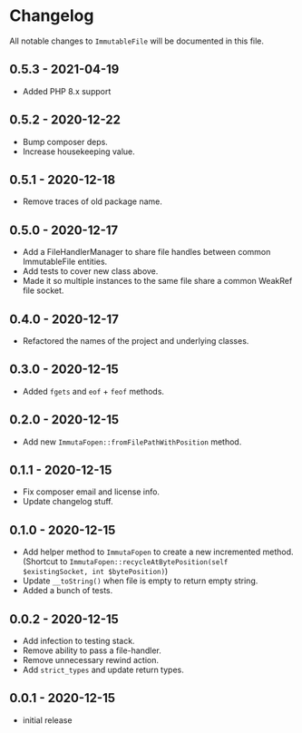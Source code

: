 # Changelog

All notable changes to `ImmutableFile` will be documented in this file.

## 0.5.3 - 2021-04-19
- Added PHP 8.x support

## 0.5.2 - 2020-12-22
- Bump composer deps.
- Increase housekeeping value.

## 0.5.1 - 2020-12-18
- Remove traces of old package name.

## 0.5.0 - 2020-12-17
- Add a FileHandlerManager to share file handles between common ImmutableFile entities.
- Add tests to cover new class above.
- Made it so multiple instances to the same file share a common WeakRef file socket.

## 0.4.0 - 2020-12-17
- Refactored the names of the project and underlying classes.

## 0.3.0 - 2020-12-15
- Added `fgets` and `eof` + `feof` methods.

## 0.2.0 - 2020-12-15
- Add new `ImmutaFopen::fromFilePathWithPosition` method.

## 0.1.1 - 2020-12-15
- Fix composer email and license info.
- Update changelog stuff.

## 0.1.0 - 2020-12-15
- Add helper method to `ImmutaFopen` to create a new incremented method.  (Shortcut to `ImmutaFopen::recycleAtBytePosition(self $existingSocket, int $bytePosition)`)
- Update `__toString()` when file is empty to return empty string.
- Added a bunch of tests.

## 0.0.2 - 2020-12-15

- Add infection to testing stack.
- Remove ability to pass a file-handler.
- Remove unnecessary rewind action.
- Add `strict_types` and update return types.

## 0.0.1 - 2020-12-15
- initial release